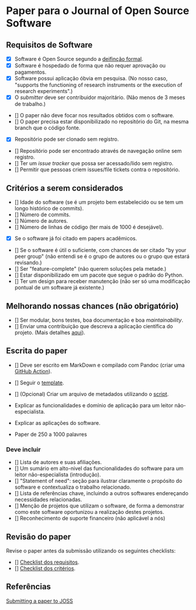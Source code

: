 # Paper para o Journal of Open Source Software

## Requisitos de Software

- [x] Software é Open Source segundo a [deifinção formal](https://opensource.org/osd).
- [x] Software é hospedado de forma que não requer aprovação ou pagamentos.
- [x] Software possui aplicação óbvia em pesquisa. (No nosso caso, "supports the functioning of research instruments or the execution of research experiments".)
- [x] O *submitter* deve ser contribuidor majoritário. (Não menos de 3 meses de trabalho.)
- [] O paper não deve focar nos resultados obtidos com o software. 
- [] O paper precisa estar disponibilizado no repositório do Git, na mesma branch que o código fonte.
- [x] Repositório pode ser clonado sem registro. 
- [] Repositório pode ser encontrado através de navegação online sem registro.
- [] Ter um *issue tracker* que possa ser acessado/lido sem registro.
- [] Permitir que pessoas criem issues/file tickets contra o repositório.

## Critérios a serem considerados

- [] Idade do software (se é um projeto bem estabelecido ou se tem um longo histórico de commits).
- [] Número de commits.
- [] Número de autores.
- [] Número de linhas de código (ter mais de 1000 é desejável).
- [x] Se o software já foi citado em papers acadêmicos.
- [] Se o software é útil o suficiente, com chances de ser citado "by your peer group" (não entendi se é o grupo de autores ou o grupo que estará revisando.)
- [] Ser "feature-complete" (não querem soluções pela metade.)
- [] Estar disponibilizado em um pacote que segue o padrão do Python.
- [] Ter um design para receber manutenção (não ser só uma modificação pontual de um software já existente.)

## Melhorando nossas chances (não obrigatório)

- [] Ser modular, bons testes, boa documentação e boa *maintainability*.
- [] Enviar uma contribuição que descreva a aplicação científica do projeto. (Mais detalhes [aqui](https://joss.readthedocs.io/en/latest/submitting.html#co-publication-of-science-methods-and-software)).

## Escrita do paper

- [] Deve ser escrito em MarkDown e compilado com Pandoc (criar uma [GitHub Action](https://joss.readthedocs.io/en/latest/submitting.html#github-action)).
- [] Seguir o [template](https://joss.readthedocs.io/en/latest/submitting.html#example-paper-and-bibliography).
- [] (Opcional) Criar um arquivo de metadados utilizando o [script](https://gist.github.com/arfon/478b2ed49e11f984d6fb).

- Explicar as funcionalidades e domínio de aplicação para um leitor não-especialista.
- Explicar as aplicações do software.
- Paper de 250 a 1000 palavres

### Deve incluir

- [] Lista de autores e suas afiliações.
- [] Um sumário em alto-nivel das funcionalidades do software para um leitor não-especialista (introdução).
- [] "Statement of need": seção para ilustrar claramente o propósito do software e contextualiza o trabalho relacionado.
- [] Lista de referências chave, incluindo a outros softwares endereçando necessidades relacionadas.
- [] Menção de projetos que utilizam o software, de forma a demonstrar como este software oportunizou a realização destes projetos.
- [] Reconhecimento de suporte financeiro (não aplicável a nós)

## Revisão do paper

Revise o paper antes da submissão utilizando os seguintes checklists:

- [] [Checklist dos requisitos](https://joss.readthedocs.io/en/latest/review_checklist.html).
- [] [Checklist dos critérios](https://joss.readthedocs.io/en/latest/review_criteria.html).

## Referências

[Submitting a paper to JOSS](https://joss.readthedocs.io/en/latest/submitting.html)